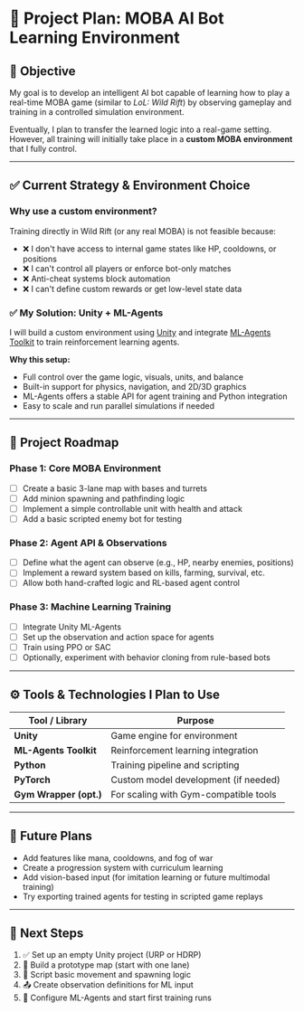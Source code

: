 # 🎯 Project Plan: MOBA AI Bot Learning Environment

## 🧠 Objective

My goal is to develop an intelligent AI bot capable of learning how to play a real-time MOBA game (similar to *LoL: Wild Rift*) by observing gameplay and training in a controlled simulation environment.

Eventually, I plan to transfer the learned logic into a real-game setting. However, all training will initially take place in a **custom MOBA environment** that I fully control.

---

## ✅ Current Strategy & Environment Choice

### Why use a custom environment?

Training directly in Wild Rift (or any real MOBA) is not feasible because:

- ❌ I don't have access to internal game states like HP, cooldowns, or positions
- ❌ I can't control all players or enforce bot-only matches
- ❌ Anti-cheat systems block automation
- ❌ I can't define custom rewards or get low-level state data

### ✅ My Solution: **Unity + ML-Agents**

I will build a custom environment using [Unity](https://unity.com/) and integrate [ML-Agents Toolkit](https://github.com/Unity-Technologies/ml-agents) to train reinforcement learning agents.

**Why this setup:**
- Full control over the game logic, visuals, units, and balance
- Built-in support for physics, navigation, and 2D/3D graphics
- ML-Agents offers a stable API for agent training and Python integration
- Easy to scale and run parallel simulations if needed

---

## 🧩 Project Roadmap

### Phase 1: Core MOBA Environment

- [ ] Create a basic 3-lane map with bases and turrets
- [ ] Add minion spawning and pathfinding logic
- [ ] Implement a simple controllable unit with health and attack
- [ ] Add a basic scripted enemy bot for testing

### Phase 2: Agent API & Observations

- [ ] Define what the agent can observe (e.g., HP, nearby enemies, positions)
- [ ] Implement a reward system based on kills, farming, survival, etc.
- [ ] Allow both hand-crafted logic and RL-based agent control

### Phase 3: Machine Learning Training

- [ ] Integrate Unity ML-Agents
- [ ] Set up the observation and action space for agents
- [ ] Train using PPO or SAC
- [ ] Optionally, experiment with behavior cloning from rule-based bots

---

## ⚙️ Tools & Technologies I Plan to Use

| Tool / Library         | Purpose                             |
|------------------------|-------------------------------------|
| **Unity**              | Game engine for environment         |
| **ML-Agents Toolkit**  | Reinforcement learning integration  |
| **Python**             | Training pipeline and scripting     |
| **PyTorch**            | Custom model development (if needed)|
| **Gym Wrapper (opt.)** | For scaling with Gym-compatible tools|

---

## 🔮 Future Plans

- Add features like mana, cooldowns, and fog of war
- Create a progression system with curriculum learning
- Add vision-based input (for imitation learning or future multimodal training)
- Try exporting trained agents for testing in scripted game replays

---

## 📌 Next Steps

1. ✅ Set up an empty Unity project (URP or HDRP)
2. 🔧 Build a prototype map (start with one lane)
3. 👣 Script basic movement and spawning logic
4. 📤 Create observation definitions for ML input
5. 🧠 Configure ML-Agents and start first training runs